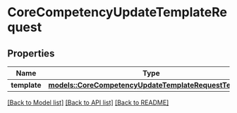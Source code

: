 # CoreCompetencyUpdateTemplateRequest

## Properties

Name | Type | Description | Notes
------------ | ------------- | ------------- | -------------
**template** | [**models::CoreCompetencyUpdateTemplateRequestTemplate**](core_competency_update_template_request_template.md) |  | 

[[Back to Model list]](../README.md#documentation-for-models) [[Back to API list]](../README.md#documentation-for-api-endpoints) [[Back to README]](../README.md)


